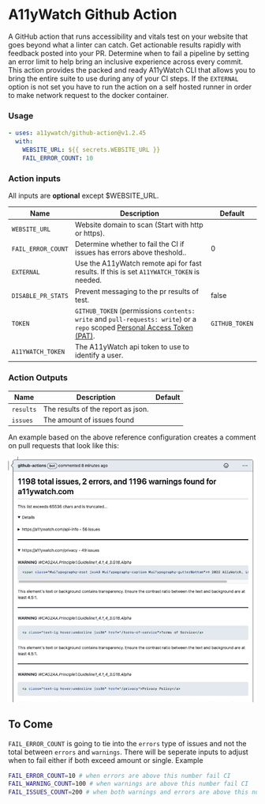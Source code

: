 # A11yWatch Github Action

A GitHub action that runs accessibility and vitals test on your website that goes beyond what a linter can catch. Get actionable results rapidly with feedback posted into your PR. Determine when to fail a pipeline by setting an error limit to help bring an inclusive experience across every commit. This action provides the packed and ready A11yWatch CLI that allows you to bring the entire suite to use during any of your CI steps. If the `EXTERNAL` option is not set you have to run the action on a self hosted runner in order to make network request to the docker container.

### Usage

```yaml
- uses: a11ywatch/github-action@v1.2.45
  with:
    WEBSITE_URL: ${{ secrets.WEBSITE_URL }}
    FAIL_ERROR_COUNT: 10
```

### Action inputs

All inputs are **optional** except $WEBSITE_URL.

| Name               | Description                                                                                                                                                                                                              | Default        |
| ------------------ | ------------------------------------------------------------------------------------------------------------------------------------------------------------------------------------------------------------------------ | -------------- |
| `WEBSITE_URL`      | Website domain to scan (Start with http or https).                                                                                                                                                                       |                |
| `FAIL_ERROR_COUNT` | Determine whether to fail the CI if issues has errors above theshold..                                                                                                                                                   | 0              |
| `EXTERNAL`         | Use the A11yWatch remote api for fast results. If this is set `A11YWATCH_TOKEN` is needed.                                                                                                                               |                |
| `DISABLE_PR_STATS` | Prevent messaging to the pr results of test.                                                                                                                                                                             | false          |
| `TOKEN`            | `GITHUB_TOKEN` (permissions `contents: write` and `pull-requests: write`) or a `repo` scoped [Personal Access Token (PAT)](https://docs.github.com/en/github/authenticating-to-github/creating-a-personal-access-token). | `GITHUB_TOKEN` |
| `A11YWATCH_TOKEN`  | The A11yWatch api token to use to identify a user.                                                                                                                                                                       |                |

### Action Outputs

| Name      | Description                        | Default |
| --------- | ---------------------------------- | ------- |
| `results` | The results of the report as json. |         |
| `issues`  | The amount of issues found         |         |

An example based on the above reference configuration creates a comment on pull requests that look like this:

![Example](https://raw.githubusercontent.com/A11yWatch/Project-Screenshots/master/gh-action.png?raw=true "A11yWatch Logo")

## To Come

`FAIL_ERROR_COUNT` is going to tie into the `errors` type of issues and not the total between `errors` and `warnings`. There will be seperate inputs to adjust when to fail either if both exceed amount or single. Example

```sh
FAIL_ERROR_COUNT=10 # when errors are above this number fail CI
FAIL_WARNING_COUNT=100 # when warnings are above this number fail CI
FAIL_ISSUES_COUNT=200 # when both warnings and errors are above this number fail CI
```
